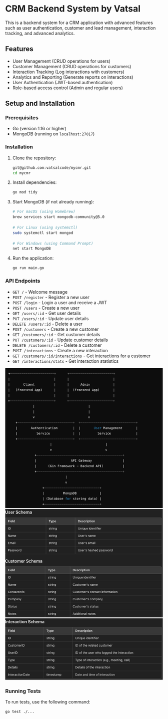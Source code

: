 # CRM Backend System by Vatsal

This is a backend system for a CRM application with advanced features such as user authentication, customer and lead management, interaction tracking, and advanced analytics.

## Features

- User Management (CRUD operations for users)
- Customer Management (CRUD operations for customers)
- Interaction Tracking (Log interactions with customers)
- Analytics and Reporting (Generate reports on interactions)
- User Authentication (JWT-based authentication)
- Role-based access control (Admin and regular users)

## Setup and Installation

### Prerequisites

- Go (version 1.16 or higher)
- MongoDB (running on `localhost:27017`)

### Installation

1. Clone the repository:

    ```bash
    git@github.com:vatsalcode/mycmr.git
    cd mycmr
    ```

2. Install dependencies:

    ```bash
    go mod tidy
    ```

3. Start MongoDB (if not already running):

    ```bash
    # For macOS (using Homebrew)
    brew services start mongodb-community@5.0

    # For Linux (using systemctl)
    sudo systemctl start mongod

    # For Windows (using Command Prompt)
    net start MongoDB
    ```

4. Run the application:

    ```bash
    go run main.go
    ```

### API Endpoints

- `GET /` - Welcome message
- `POST /register` - Register a new user
- `POST /login` - Login a user and receive a JWT
- `POST /users` - Create a new user
- `GET /users/:id` - Get user details
- `PUT /users/:id` - Update user details
- `DELETE /users/:id` - Delete a user
- `POST /customers` - Create a new customer
- `GET /customers/:id` - Get customer details
- `PUT /customers/:id` - Update customer details
- `DELETE /customers/:id` - Delete a customer
- `POST /interactions` - Create a new interaction
- `GET /customers/:id/interactions` - Get interactions for a customer
- `GET /interactions/stats` - Get interaction statistics

![System Diagram](pictures/1.png)
![Database Schema Design](pictures/2.png)
![](pictures/3.png)




### Running Tests

To run tests, use the following command:

```bash
go test ./...

